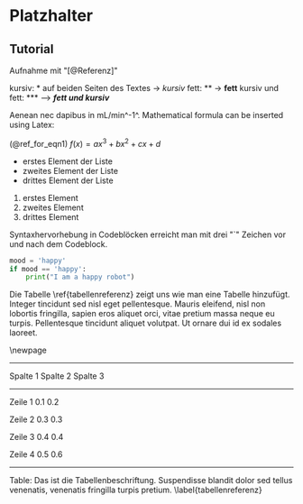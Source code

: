# Platzhalter

## Tutorial

<!--
Um ein Zitat in den Text aufzunehmen, füge einfach den in der references.bib-Datei gezeigten Zitatschlüssel hinzu.
-->

Aufnahme mit "[@Referenz]"

kursiv: * auf beiden Seiten des Textes -> *kursiv*
fett: ** -> **fett**
kursiv und fett: *** --> ***fett und kursiv***


Aenean nec dapibus in mL/min^-1^. Mathematical formula can be inserted using Latex:

(@ref_for_eqn1) $f(x) = ax^3 + bx^2 + cx + d$


<!-- Eine ungeordnete Liste -->

- erstes Element der Liste
- zweites Element der Liste
- drittes Element der Liste

<!-- eine geordnete Liste -->
1. erstes Element
2. zweites Element
3. drittes Element


Syntaxhervorhebung in Codeblöcken erreicht man mit drei "`" Zeichen vor und nach dem Codeblock.

```python
mood = 'happy'
if mood == 'happy':
    print("I am a happy robot")
```

<!--
Bilder können mit der folgenden Syntax eingefügt werden:
![Bildunterschrift \label{mein_label}](source/figures/beispielbild.jpg){ width=50% }

Details zu den Attributen wie width und height gibt es unter:
http://pandoc.org/MANUAL.html#extension-link_attributes
-->

Die Tabelle \ref{tabellenreferenz} zeigt uns wie man eine Tabelle hinzufügt. Integer tincidunt sed nisl eget pellentesque. Mauris eleifend, nisl non lobortis fringilla, sapien eros aliquet orci, vitae pretium massa neque eu turpis. Pellentesque tincidunt aliquet volutpat. Ut ornare dui id ex sodales laoreet.

<!-- Erzwingt eine neue Seite -->

\newpage

---------------------------------------------------------------------------
Spalte 1            Spalte 2                Spalte 3
--------------      -------------------     -------------------
Zeile 1               0.1                     0.2

Zeile 2               0.3                     0.3

Zeile 3               0.4                     0.4      

Zeile 4               0.5                     0.6

---------------------------------------------------------------------------

Table: Das ist die Tabellenbeschriftung. Suspendisse blandit dolor sed tellus venenatis, venenatis fringilla turpis pretium. \label{tabellenreferenz}

